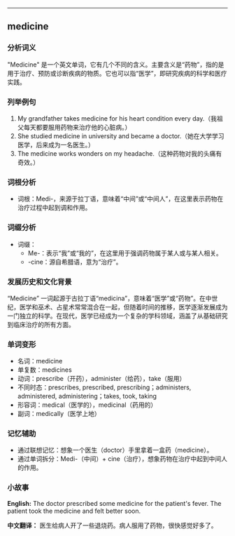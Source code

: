 
---------------
## medicine
### 分析词义
"Medicine" 是一个英文单词，它有几个不同的含义。主要含义是“药物”，指的是用于治疗、预防或诊断疾病的物质。它也可以指“医学”，即研究疾病的科学和医疗实践。

### 列举例句
1. My grandfather takes medicine for his heart condition every day.（我祖父每天都要服用药物来治疗他的心脏病。）
2. She studied medicine in university and became a doctor.（她在大学学习医学，后来成为一名医生。）
3. The medicine works wonders on my headache.（这种药物对我的头痛有奇效。）

### 词根分析
- 词根：Medi-，来源于拉丁语，意味着“中间”或“中间人”，在这里表示药物在治疗过程中起到调和作用。

### 词缀分析
- 词缀：
  - Me-：表示“我”或“我的”，在这里用于强调药物属于某人或与某人相关。
  - -cine：源自希腊语，意为“治疗”。

### 发展历史和文化背景
“Medicine” 一词起源于古拉丁语“medicina”，意味着“医学”或“药物”。在中世纪，医学和巫术、占星术常常混合在一起，但随着时间的推移，医学逐渐发展成为一门独立的科学。在现代，医学已经成为一个复杂的学科领域，涵盖了从基础研究到临床治疗的所有方面。

### 单词变形
- 名词：medicine
- 单复数：medicines
- 动词：prescribe（开药），administer（给药），take（服用）
- 不同时态：prescribes, prescribed, prescribing；administers, administered, administering；takes, took, taking
- 形容词：medical（医学的），medicinal（药用的）
- 副词：medically（医学上地）

### 记忆辅助
- 通过联想记忆：想象一个医生（doctor）手里拿着一盒药（medicine）。
- 通过单词拆分：Medi-（中间）+ cine（治疗），想象药物在治疗中起到中间人的作用。

### 小故事
**English:**
The doctor prescribed some medicine for the patient's fever. The patient took the medicine and felt better soon.

**中文翻译：**
医生给病人开了一些退烧药。病人服用了药物，很快感觉好多了。

